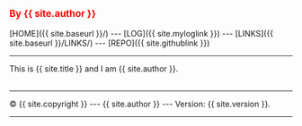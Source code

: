 ---
---
<span style="color:red; font-weight:bold; font-size:larger;">By {{ site.author }}</span>
<br><br>
[HOME]({{ site.baseurl }}/) ---
[LOG]({{ site.myloglink }}) ---
[LINKS]({{ site.baseurl }}/LINKS/) ---
[REPO]({{ site.githublink }})
<br>
<hr>
This is {{ site.title }} and I am {{ site.author }}.
<br><br>
<hr>
&copy; {{ site.copyright }} --- {{ site.author }} --- Version: {{ site.version }}.
<hr>
<br>
